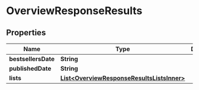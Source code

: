 

# OverviewResponseResults


## Properties

| Name | Type | Description | Notes |
|------------ | ------------- | ------------- | -------------|
|**bestsellersDate** | **String** |  |  [optional] |
|**publishedDate** | **String** |  |  [optional] |
|**lists** | [**List&lt;OverviewResponseResultsListsInner&gt;**](OverviewResponseResultsListsInner.md) |  |  [optional] |



